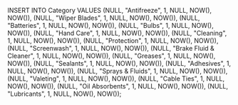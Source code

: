 INSERT INTO Category VALUES
(NULL, "Antifreeze", 1, NULL, NOW(), NOW()),
(NULL, "Wiper Blades", 1, NULL, NOW(), NOW()),
(NULL, "Batteries", 1, NULL, NOW(), NOW()),
(NULL, "Bulbs", 1, NULL, NOW(), NOW()),
(NULL, "Hand Care", 1, NULL, NOW(), NOW()),
(NULL, "Cleaning", 1, NULL, NOW(), NOW()),
(NULL, "Protection", 1, NULL, NOW(), NOW()),
(NULL, "Screenwash", 1, NULL, NOW(), NOW()),
(NULL, "Brake Fluid & Cleaner", 1, NULL, NOW(), NOW()),
(NULL, "Greases", 1, NULL, NOW(), NOW()),
(NULL, "Sealants", 1, NULL, NOW(), NOW()),
(NULL, "Adhesives", 1, NULL, NOW(), NOW()),
(NULL, "Sprays & Fluids", 1, NULL, NOW(), NOW()),
(NULL, "Valeting", 1, NULL, NOW(), NOW()),
(NULL, "Cable Ties", 1, NULL, NOW(), NOW()),
(NULL, "Oil Absorbents", 1, NULL, NOW(), NOW()),
(NULL, "Lubricants", 1, NULL, NOW(), NOW());